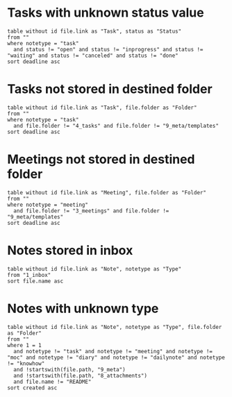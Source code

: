 # Tasks with unknown status value
```dataview
table without id file.link as "Task", status as "Status"
from ""
where notetype = "task"
  and status != "open" and status != "inprogress" and status != "waiting" and status != "canceled" and status != "done"
sort deadline asc
```

# Tasks not stored in destined folder
```dataview
table without id file.link as "Task", file.folder as "Folder"
from ""
where notetype = "task"
  and file.folder != "4_tasks" and file.folder != "9_meta/templates"
sort deadline asc
```

# Meetings not stored in destined folder
```dataview
table without id file.link as "Meeting", file.folder as "Folder"
from ""
where notetype = "meeting"
  and file.folder != "3_meetings" and file.folder != "9_meta/templates"
sort deadline asc
```

# Notes stored in inbox
```dataview
table without id file.link as "Note", notetype as "Type"
from "1_inbox"
sort file.name asc
```

# Notes with unknown type
```dataview
table without id file.link as "Note", notetype as "Type", file.folder as "Folder"
from ""
where 1 = 1
  and notetype != "task" and notetype != "meeting" and notetype != "moc" and notetype != "diary" and notetype != "dailynote" and notetype != "knowhow"
  and !startswith(file.path, "9_meta")
  and !startswith(file.path, "8_attachments")
  and file.name != "README"
sort created asc
```
